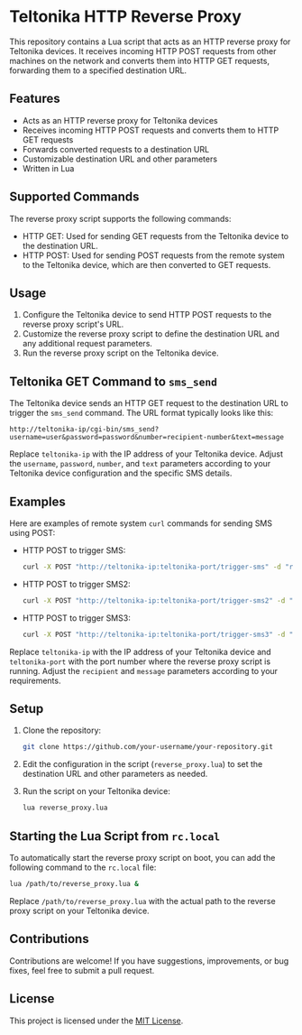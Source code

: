 # Teltonika HTTP Reverse Proxy

This repository contains a Lua script that acts as an HTTP reverse proxy for Teltonika devices. It receives incoming HTTP POST requests from other machines on the network and converts them into HTTP GET requests, forwarding them to a specified destination URL.

## Features

- Acts as an HTTP reverse proxy for Teltonika devices
- Receives incoming HTTP POST requests and converts them to HTTP GET requests
- Forwards converted requests to a destination URL
- Customizable destination URL and other parameters
- Written in Lua

## Supported Commands

The reverse proxy script supports the following commands:

- HTTP GET: Used for sending GET requests from the Teltonika device to the destination URL.
- HTTP POST: Used for sending POST requests from the remote system to the Teltonika device, which are then converted to GET requests.

## Usage

1. Configure the Teltonika device to send HTTP POST requests to the reverse proxy script's URL.
2. Customize the reverse proxy script to define the destination URL and any additional request parameters.
3. Run the reverse proxy script on the Teltonika device.

## Teltonika GET Command to `sms_send`

The Teltonika device sends an HTTP GET request to the destination URL to trigger the `sms_send` command. The URL format typically looks like this:

```
http://teltonika-ip/cgi-bin/sms_send?username=user&password=password&number=recipient-number&text=message
```

Replace `teltonika-ip` with the IP address of your Teltonika device. Adjust the `username`, `password`, `number`, and `text` parameters according to your Teltonika device configuration and the specific SMS details.

## Examples

Here are examples of remote system `curl` commands for sending SMS using POST:

- HTTP POST to trigger SMS:
  ```bash
  curl -X POST "http://teltonika-ip:teltonika-port/trigger-sms" -d "recipient=phone-number&message=your-message"
  ```

- HTTP POST to trigger SMS2:
  ```bash
  curl -X POST "http://teltonika-ip:teltonika-port/trigger-sms2" -d "recipient=phone-number&message=your-message2"
  ```

- HTTP POST to trigger SMS3:
  ```bash
  curl -X POST "http://teltonika-ip:teltonika-port/trigger-sms3" -d "recipient=phone-number&message=your-message3"
  ```

Replace `teltonika-ip` with the IP address of your Teltonika device and `teltonika-port` with the port number where the reverse proxy script is running. Adjust the `recipient` and `message` parameters according to your requirements.


## Setup

1. Clone the repository:
   ```bash
   git clone https://github.com/your-username/your-repository.git
   ```

2. Edit the configuration in the script (`reverse_proxy.lua`) to set the destination URL and other parameters as needed.

3. Run the script on your Teltonika device:
   ```bash
   lua reverse_proxy.lua
   ```

## Starting the Lua Script from `rc.local`

To automatically start the reverse proxy script on boot, you can add the following command to the `rc.local` file:

```bash
lua /path/to/reverse_proxy.lua &
```

Replace `/path/to/reverse_proxy.lua` with the actual path to the reverse proxy script on your Teltonika device.

## Contributions

Contributions are welcome! If you have suggestions, improvements, or bug fixes, feel free to submit a pull request.

## License

This project is licensed under the [MIT License](LICENSE).
